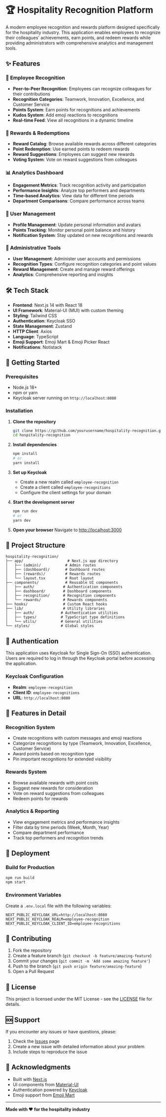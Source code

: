 # 🏆 Hospitality Recognition Platform

A modern employee recognition and rewards platform designed specifically for the hospitality industry. This application enables employees to recognize their colleagues' achievements, earn points, and redeem rewards while providing administrators with comprehensive analytics and management tools.

## ✨ Features

### 🎯 Employee Recognition
- **Peer-to-Peer Recognition**: Employees can recognize colleagues for their contributions
- **Recognition Categories**: Teamwork, Innovation, Excellence, and Customer Service
- **Points System**: Earn points for recognitions and achievements
- **Kudos System**: Add emoji reactions to recognitions
- **Real-time Feed**: View all recognitions in a dynamic timeline

### 🎁 Rewards & Redemptions
- **Reward Catalog**: Browse available rewards across different categories
- **Point Redemption**: Use earned points to redeem rewards
- **Reward Suggestions**: Employees can suggest new rewards
- **Voting System**: Vote on reward suggestions from colleagues

### 📊 Analytics Dashboard
- **Engagement Metrics**: Track recognition activity and participation
- **Performance Insights**: Analyze top performers and departments
- **Time-based Analytics**: View data for different time periods
- **Department Comparisons**: Compare performance across teams

### 👥 User Management
- **Profile Management**: Update personal information and avatars
- **Points Tracking**: Monitor personal point balance and history
- **Notification System**: Stay updated on new recognitions and rewards

### 🔧 Administrative Tools
- **User Management**: Administer user accounts and permissions
- **Recognition Types**: Configure recognition categories and point values
- **Reward Management**: Create and manage reward offerings
- **Analytics**: Comprehensive reporting and insights

## 🛠️ Tech Stack

- **Frontend**: Next.js 14 with React 18
- **UI Framework**: Material-UI (MUI) with custom theming
- **Styling**: Tailwind CSS
- **Authentication**: Keycloak SSO
- **State Management**: Zustand
- **HTTP Client**: Axios
- **Language**: TypeScript
- **Emoji Support**: Emoji Mart & Emoji Picker React
- **Notifications**: Notistack

## 🚀 Getting Started

### Prerequisites

- Node.js 18+ 
- npm or yarn
- Keycloak server running on `http://localhost:8080`

### Installation

1. **Clone the repository**
   ```bash
   git clone https://github.com/yourusername/hospitality-recognition.git
   cd hospitality-recognition
   ```

2. **Install dependencies**
   ```bash
   npm install
   # or
   yarn install
   ```

3. **Set up Keycloak**
   - Create a new realm called `employee-recognition`
   - Create a client called `employee-recognitions`
   - Configure the client settings for your domain

4. **Start the development server**
   ```bash
   npm run dev
   # or
   yarn dev
   ```

5. **Open your browser**
   Navigate to [http://localhost:3000](http://localhost:3000)

## 📁 Project Structure

```
hospitality-recognition/
├── app/                    # Next.js app directory
│   ├── (admin)/           # Admin routes
│   ├── (dashboard)/       # Dashboard routes
│   ├── (rewards)/         # Rewards routes
│   └── layout.tsx         # Root layout
├── components/            # Reusable UI components
│   ├── auth/             # Authentication components
│   ├── dashboard/        # Dashboard components
│   ├── recognition/      # Recognition components
│   └── rewards/          # Rewards components
├── hooks/                # Custom React hooks
├── lib/                  # Utility libraries
│   ├── auth/            # Authentication utilities
│   ├── types/           # TypeScript type definitions
│   └── utils/           # General utilities
└── styles/              # Global styles
```

## 🔐 Authentication

This application uses Keycloak for Single Sign-On (SSO) authentication. Users are required to log in through the Keycloak portal before accessing the application.

### Keycloak Configuration

- **Realm**: `employee-recognition`
- **Client ID**: `employee-recognitions`
- **URL**: `http://localhost:8080`

## 🎨 Features in Detail

### Recognition System
- Create recognitions with custom messages and emoji reactions
- Categorize recognitions by type (Teamwork, Innovation, Excellence, Customer Service)
- Award points based on recognition type
- Pin important recognitions for extended visibility

### Rewards System
- Browse available rewards with point costs
- Suggest new rewards for consideration
- Vote on reward suggestions from colleagues
- Redeem points for rewards

### Analytics & Reporting
- View engagement metrics and performance insights
- Filter data by time periods (Week, Month, Year)
- Compare department performance
- Track top performers and recognition trends

## 🚀 Deployment

### Build for Production
```bash
npm run build
npm start
```

### Environment Variables
Create a `.env.local` file with the following variables:
```env
NEXT_PUBLIC_KEYCLOAK_URL=http://localhost:8080
NEXT_PUBLIC_KEYCLOAK_REALM=employee-recognition
NEXT_PUBLIC_KEYCLOAK_CLIENT_ID=employee-recognitions
```

## 🤝 Contributing

1. Fork the repository
2. Create a feature branch (`git checkout -b feature/amazing-feature`)
3. Commit your changes (`git commit -m 'Add some amazing feature'`)
4. Push to the branch (`git push origin feature/amazing-feature`)
5. Open a Pull Request

## 📝 License

This project is licensed under the MIT License - see the [LICENSE](LICENSE) file for details.

## 🆘 Support

If you encounter any issues or have questions, please:

1. Check the [Issues](https://github.com/yourusername/hospitality-recognition/issues) page
2. Create a new issue with detailed information about your problem
3. Include steps to reproduce the issue

## 🙏 Acknowledgments

- Built with [Next.js](https://nextjs.org/)
- UI components from [Material-UI](https://mui.com/)
- Authentication powered by [Keycloak](https://www.keycloak.org/)
- Emoji support from [Emoji Mart](https://github.com/missive/emoji-mart)

---

**Made with ❤️ for the hospitality industry**
